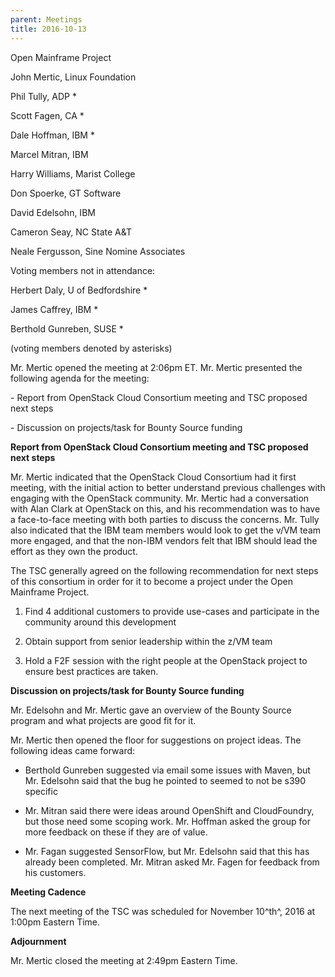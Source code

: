 ```yaml
---
parent: Meetings
title: 2016-10-13
---
```

Open Mainframe Project


John Mertic, Linux Foundation

Phil Tully, ADP \*

Scott Fagen, CA \*

Dale Hoffman, IBM \*

Marcel Mitran, IBM

Harry Williams, Marist College

Don Spoerke, GT Software

David Edelsohn, IBM

Cameron Seay, NC State A&T

Neale Fergusson, Sine Nomine Associates

Voting members not in attendance:

Herbert Daly, U of Bedfordshire \*

James Caffrey, IBM \*

Berthold Gunreben, SUSE \*

(voting members denoted by asterisks)

Mr. Mertic opened the meeting at 2:06pm ET. Mr. Mertic presented the
following agenda for the meeting:

\- Report from OpenStack Cloud Consortium meeting and TSC proposed next
steps

\- Discussion on projects/task for Bounty Source funding

**Report from OpenStack Cloud Consortium meeting and TSC proposed next
steps**

Mr. Mertic indicated that the OpenStack Cloud Consortium had it first
meeting, with the initial action to better understand previous
challenges with engaging with the OpenStack community. Mr. Mertic had a
conversation with Alan Clark at OpenStack on this, and his
recommendation was to have a face-to-face meeting with both parties to
discuss the concerns. Mr. Tully also indicated that the IBM team members
would look to get the v/VM team more engaged, and that the non-IBM
vendors felt that IBM should lead the effort as they own the product.

The TSC generally agreed on the following recommendation for next steps
of this consortium in order for it to become a project under the Open
Mainframe Project.

1)  Find 4 additional customers to provide use-cases and participate in
    the community around this development

2)  Obtain support from senior leadership within the z/VM team

3)  Hold a F2F session with the right people at the OpenStack project to
    ensure best practices are taken.

**Discussion on projects/task for Bounty Source funding**

Mr. Edelsohn and Mr. Mertic gave an overview of the Bounty Source
program and what projects are good fit for it.

Mr. Mertic then opened the floor for suggestions on project ideas. The
following ideas came forward:

-   Berthold Gunreben suggested via email some issues with Maven, but
    Mr. Edelsohn said that the bug he pointed to seemed to not be s390
    specific

-   Mr. Mitran said there were ideas around OpenShift and CloudFoundry,
    but those need some scoping work. Mr. Hoffman asked the group for
    more feedback on these if they are of value.

-   Mr. Fagan suggested SensorFlow, but Mr. Edelsohn said that this has
    already been completed. Mr. Mitran asked Mr. Fagen for feedback from
    his customers.

**Meeting Cadence**

The next meeting of the TSC was scheduled for November 10^th^, 2016 at
1:00pm Eastern Time.

**Adjournment**

Mr. Mertic closed the meeting at 2:49pm Eastern Time.

